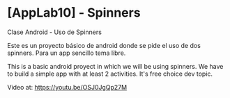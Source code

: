 # [AppLab10] - Spinners 
Clase Android - Uso de Spinners

Este es un proyecto básico de android donde se pide el uso de dos spinners. Para un app sencillo tema libre.

This is a basic android proyect in which we will be using spinners. We have to build a simple app with at least 2 activities. 
It's free choice dev topic.


Video at:
https://youtu.be/OSJ0JgQp27M
